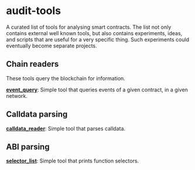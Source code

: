 # audit-tools
A curated list of tools for analysing smart contracts. The list not only contains external well known tools, but also contains experiments, ideas, and scripts that are useful for a very specific thing. Such experiments could eventually become separate projects.

## Chain readers

These tools query the blockchain for information.

**[event_query](https://github.com/ajsantander/audit-tools/tree/master/event_query)**:
Simple tool that queries events of a given contract, in a given network.

## Calldata parsing

**[calldata_reader](https://github.com/ajsantander/audit-tools/tree/master/calldata_reader)**:
Simple tool that parses calldata.

## ABI parsing

**[selector_list](https://github.com/ajsantander/audit-tools/tree/master/selector_list)**:
Simple tool that prints function selectors.
